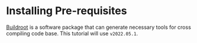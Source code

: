 # Installing Pre-requisites

[Buildroot](https://buildroot.org/) is a software package that can generate necessary tools for cross compiling code base. This tutorial will use `v2022.05.1`.

```

```
